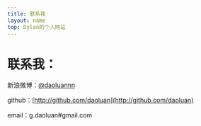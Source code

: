 ```yaml
---
title: 联系我
layout: name
top: Dylan的个人网站
---
```


联系我：
=====
新浪微博：[@daoluannn](http://weibo.com/daoluanxiaozi)

github：[http://github.com/daoluan](http://github.com/daoluan)

email：g.daoluan#gmail.com
